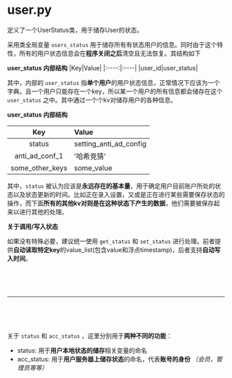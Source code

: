# user.py

定义了一个UserStatus类，用于储存User的状态。

采用类全局变量 `users_status` 用于储存所有有状态用户的信息。同时由于这个特性，所有的用户状态信息会在**程序关闭之后**清空且无法恢复。其结构如下

**user_status 内部结构**
|Key|Value|
|:----:|:----|
|user_id|user_status|

其中，内部的 `user_status` 指**单个用户**的用户状态信息，正常情况下应该为一个字典。且一个用户只能存在一个key，所以某一个用户的所有信息都会储存在这个 `user_status` 之中。其中通过一个个kv对储存用户的各种信息。

**user_status 内部结构**

|Key|Value|
|:----:|:----|
|status|setting_anti_ad_config|
|anti_ad_conf_1|'哈希竞猜'|
|some_other_keys|some_value|

其中，`status` 被认为应该是**永远存在的基本量**，用于确定用户目前账户所处的状态以及状态更新的时间。比如正在录入设置，又或是正在进行某些需要保存状态的操作，而下面**所有的其他kv对则是在这种状态下产生的数据**，他们需要被保存起来以进行其他的处理。

**关于调用/写入状态**

如果没有特殊必要，建议统一使用 `get_status` 和 `set_status` 进行处理。前者提供**自动读取特定key**的value_list(包含value和浮点timestamp)，后者支持**自动写入时间**。

<br>
<br>
<br>

---

<br>
<br>
<br>

关于 `status` 和 `acc_status` ，这里分别用于**两种不同的功能**：
- status: 用于**用户本地状态的储存**相关变量的命名
- acc_status: 用于**用户服务器上储存状态**的命名，代表**账号的身份** *（会员，管理员等等）*
